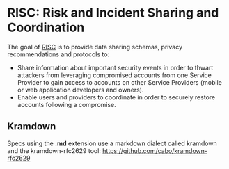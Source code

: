 # RISC: Risk and Incident Sharing and Coordination #

The goal of [RISC](http://openid.net/wg/risc/) is to provide data sharing schemas,
privacy recommendations and protocols to:

* Share information about important security events in order to thwart attackers from
leveraging compromised accounts from one Service Provider to gain access to accounts on
other Service Providers (mobile or web application developers and owners).
* Enable users and providers to coordinate in order to securely restore accounts
following a compromise.


## Kramdown ##

Specs using the **.md** extension use a markdown dialect called kramdown and the
kramdown-rfc2629 tool:
https://github.com/cabo/kramdown-rfc2629
